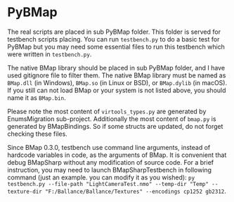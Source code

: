# PyBMap

The real scripts are placed in sub PyBMap folder. This folder is served for testbench scripts placing. You can run `testbench.py` to do a basic test for PyBMap but you may need some essential files to run this testbench which were written in `testbench.py`.

The native BMap library should be placed in sub PyBMap folder, and I have used gitignore file to filter them. The native BMap library must be named as `BMap.dll` (in Windows), `BMap.so` (in Linux or BSD), or `BMap.dylib` (in macOS). If you still can not load BMap or your system is not listed above, you should name it as `BMap.bin`.

Please note the most content of `virtools_types.py` are generated by EnumsMigration sub-project. Additionally the most content of `bmap.py` is generated by BMapBindings. So if some structs are updated, do not forget checking these files.

Since BMap 0.3.0, testbench use command line arguments, instead of hardcode variables in code, as the arguments of BMap. It is convenient that debug BMapSharp without any modification of source code. For a brief instruction, you may need to launch BMapSharpTestbench in following command (just an example. you can modify it as you wished): `py testbench.py --file-path "LightCameraTest.nmo" --temp-dir "Temp" --texture-dir "F:/Ballance/Ballance/Textures" --encodings cp1252 gb2312`.
